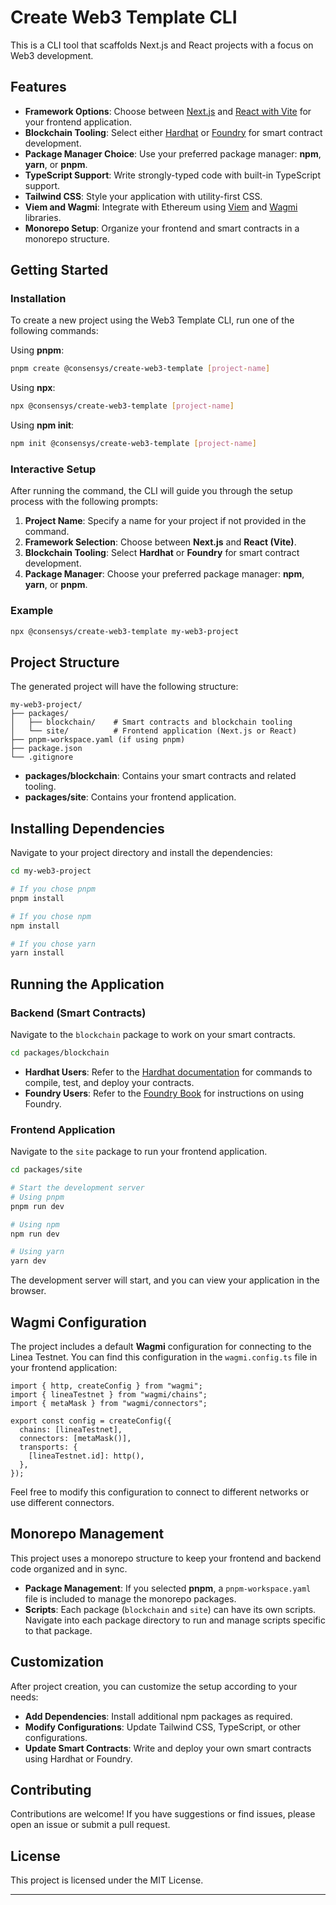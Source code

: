 # Create Web3 Template CLI

This is a CLI tool that scaffolds Next.js and React projects with a focus on Web3 development.

## Features

- **Framework Options**: Choose between [Next.js](https://nextjs.org/) and [React with Vite](https://vitejs.dev/) for your frontend application.
- **Blockchain Tooling**: Select either [Hardhat](https://hardhat.org/) or [Foundry](https://getfoundry.sh/) for smart contract development.
- **Package Manager Choice**: Use your preferred package manager: **npm**, **yarn**, or **pnpm**.
- **TypeScript Support**: Write strongly-typed code with built-in TypeScript support.
- **Tailwind CSS**: Style your application with utility-first CSS.
- **Viem and Wagmi**: Integrate with Ethereum using [Viem](https://viem.sh/) and [Wagmi](https://wagmi.sh/) libraries.
- **Monorepo Setup**: Organize your frontend and smart contracts in a monorepo structure.

## Getting Started

### Installation

To create a new project using the Web3 Template CLI, run one of the following commands:

Using **pnpm**:

```bash
pnpm create @consensys/create-web3-template [project-name]
```

Using **npx**:

```bash
npx @consensys/create-web3-template [project-name]
```

Using **npm init**:

```bash
npm init @consensys/create-web3-template [project-name]
```

### Interactive Setup

After running the command, the CLI will guide you through the setup process with the following prompts:

1. **Project Name**: Specify a name for your project if not provided in the command.
2. **Framework Selection**: Choose between **Next.js** and **React (Vite)**.
3. **Blockchain Tooling**: Select **Hardhat** or **Foundry** for smart contract development.
4. **Package Manager**: Choose your preferred package manager: **npm**, **yarn**, or **pnpm**.

### Example

```bash
npx @consensys/create-web3-template my-web3-project
```

## Project Structure

The generated project will have the following structure:

```
my-web3-project/
├── packages/
│   ├── blockchain/    # Smart contracts and blockchain tooling
│   └── site/          # Frontend application (Next.js or React)
├── pnpm-workspace.yaml (if using pnpm)
├── package.json
└── .gitignore
```

- **packages/blockchain**: Contains your smart contracts and related tooling.
- **packages/site**: Contains your frontend application.

## Installing Dependencies

Navigate to your project directory and install the dependencies:

```bash
cd my-web3-project

# If you chose pnpm
pnpm install

# If you chose npm
npm install

# If you chose yarn
yarn install
```

## Running the Application

### Backend (Smart Contracts)

Navigate to the `blockchain` package to work on your smart contracts.

```bash
cd packages/blockchain
```

- **Hardhat Users**: Refer to the [Hardhat documentation](https://hardhat.org/getting-started/) for commands to compile, test, and deploy your contracts.
- **Foundry Users**: Refer to the [Foundry Book](https://book.getfoundry.sh/) for instructions on using Foundry.

### Frontend Application

Navigate to the `site` package to run your frontend application.

```bash
cd packages/site

# Start the development server
# Using pnpm
pnpm run dev

# Using npm
npm run dev

# Using yarn
yarn dev
```

The development server will start, and you can view your application in the browser.

## Wagmi Configuration

The project includes a default **Wagmi** configuration for connecting to the Linea Testnet. You can find this configuration in the `wagmi.config.ts` file in your frontend application:

```
import { http, createConfig } from "wagmi";
import { lineaTestnet } from "wagmi/chains";
import { metaMask } from "wagmi/connectors";

export const config = createConfig({
  chains: [lineaTestnet],
  connectors: [metaMask()],
  transports: {
    [lineaTestnet.id]: http(),
  },
});
```

Feel free to modify this configuration to connect to different networks or use different connectors.

## Monorepo Management

This project uses a monorepo structure to keep your frontend and backend code organized and in sync.

- **Package Management**: If you selected **pnpm**, a `pnpm-workspace.yaml` file is included to manage the monorepo packages.
- **Scripts**: Each package (`blockchain` and `site`) can have its own scripts. Navigate into each package directory to run and manage scripts specific to that package.

## Customization

After project creation, you can customize the setup according to your needs:

- **Add Dependencies**: Install additional npm packages as required.
- **Modify Configurations**: Update Tailwind CSS, TypeScript, or other configurations.
- **Update Smart Contracts**: Write and deploy your own smart contracts using Hardhat or Foundry.

## Contributing

Contributions are welcome! If you have suggestions or find issues, please open an issue or submit a pull request.

## License

This project is licensed under the MIT License.

---
